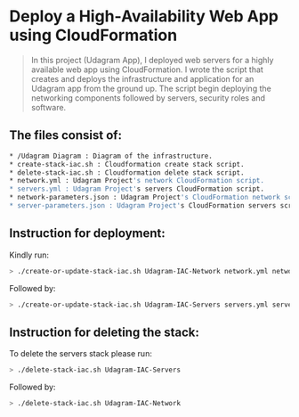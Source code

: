 # Deploy a High-Availability Web App using CloudFormation 

> In this project (Udagram App), I deployed web servers for a highly available web app using CloudFormation.
> I wrote the script that creates and deploys the infrastructure and application for an Udagram app from the ground up.
> The script begin deploying the networking components followed by servers, security roles and software.

## The files consist of:
```sh
* /Udagram Diagram : Diagram of the infrastructure.
* create-stack-iac.sh : Cloudformation create stack script.
* delete-stack-iac.sh : Cloudformation delete stack script.
* network.yml : Udagram Project's network CloudFormation script.
* servers.yml : Udagram Project's servers CloudFormation script.
* network-parameters.json : Udagram Project's CloudFormation network script parameters.
* server-parameters.json : Udagram Project's CloudFormation servers script parameters.
```


## Instruction for deployment:

Kindly run:
```sh
> ./create-or-update-stack-iac.sh Udagram-IAC-Network network.yml network-parameters.json
```
Followed by:
```sh
> ./create-or-update-stack-iac.sh Udagram-IAC-Servers servers.yml server-parameters.json
```

## Instruction for deleting the stack:

To delete the servers stack please run:
```sh
> ./delete-stack-iac.sh Udagram-IAC-Servers
```
Followed by:
```sh
> ./delete-stack-iac.sh Udagram-IAC-Network
```
